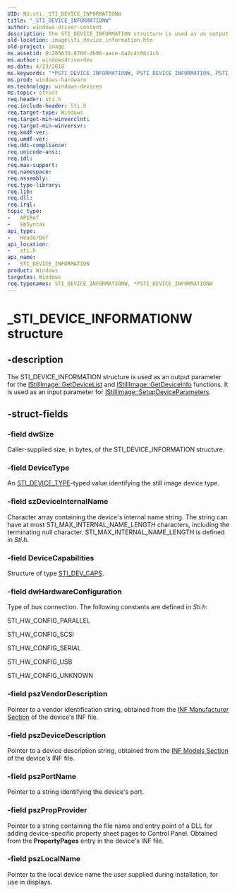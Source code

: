 ```yaml
---
UID: NS:sti._STI_DEVICE_INFORMATIONW
title: "_STI_DEVICE_INFORMATIONW"
author: windows-driver-content
description: The STI_DEVICE_INFORMATION structure is used as an output parameter for the IStillImage::GetDeviceList and IStillImage::GetDeviceInfo functions. It is used as an input parameter for IStillImage::SetupDeviceParameters.
old-location: image\sti_device_information.htm
old-project: image
ms.assetid: 0c285630-876d-4b06-aace-4a2c4c06c1cb
ms.author: windowsdriverdev
ms.date: 4/23/2018
ms.keywords: "*PSTI_DEVICE_INFORMATIONW, PSTI_DEVICE_INFORMATION, PSTI_DEVICE_INFORMATION structure pointer [Imaging Devices], STI_DEVICE_INFORMATION, STI_DEVICE_INFORMATION structure [Imaging Devices], STI_DEVICE_INFORMATIONW, _STI_DEVICE_INFORMATIONW, image.sti_device_information, sti/PSTI_DEVICE_INFORMATION, sti/STI_DEVICE_INFORMATIONW, stifnc_79a5d8d7-6b7a-4593-a8bf-05026d09e4a5.xml"
ms.prod: windows-hardware
ms.technology: windows-devices
ms.topic: struct
req.header: sti.h
req.include-header: Sti.h
req.target-type: Windows
req.target-min-winverclnt: 
req.target-min-winversvr: 
req.kmdf-ver: 
req.umdf-ver: 
req.ddi-compliance: 
req.unicode-ansi: 
req.idl: 
req.max-support: 
req.namespace: 
req.assembly: 
req.type-library: 
req.lib: 
req.dll: 
req.irql: 
topic_type:
-	APIRef
-	kbSyntax
api_type:
-	HeaderDef
api_location:
-	sti.h
api_name:
-	STI_DEVICE_INFORMATION
product: Windows
targetos: Windows
req.typenames: STI_DEVICE_INFORMATIONW, *PSTI_DEVICE_INFORMATIONW
---
```


# _STI_DEVICE_INFORMATIONW structure


## -description


The STI_DEVICE_INFORMATION structure is used as an output parameter for the <a href="https://msdn.microsoft.com/library/windows/hardware/ff543784">IStillImage::GetDeviceList</a> and <a href="https://msdn.microsoft.com/library/windows/hardware/ff543782">IStillImage::GetDeviceInfo</a> functions. It is used as an input parameter for <a href="https://msdn.microsoft.com/library/windows/hardware/ff543803">IStillImage::SetupDeviceParameters</a>.


## -struct-fields




### -field dwSize

Caller-supplied size, in bytes, of the STI_DEVICE_INFORMATION structure.


### -field DeviceType

An <a href="https://msdn.microsoft.com/library/windows/hardware/ff548376">STI_DEVICE_TYPE</a>-typed value identifying the still image device type. 


### -field szDeviceInternalName

Character array containing the device's internal name string. The string can have at most STI_MAX_INTERNAL_NAME_LENGTH characters, including the terminating null character. STI_MAX_INTERNAL_NAME_LENGTH is defined in <i>Sti.h</i>.


### -field DeviceCapabilities

Structure of type <a href="https://msdn.microsoft.com/library/windows/hardware/ff548380">STI_DEV_CAPS</a>.


### -field dwHardwareConfiguration

Type of bus connection. The following constants are defined in <i>Sti.h</i>:

STI_HW_CONFIG_PARALLEL

STI_HW_CONFIG_SCSI

STI_HW_CONFIG_SERIAL

STI_HW_CONFIG_USB

STI_HW_CONFIG_UNKNOWN


### -field pszVendorDescription

Pointer to a vendor identification string, obtained from the <a href="https://msdn.microsoft.com/c5128d0a-d581-4461-8eb9-5680b6b6ef38">INF Manufacturer Section</a> of the device's INF file.


### -field pszDeviceDescription

Pointer to a device description string, obtained from the <a href="https://msdn.microsoft.com/b870e8fb-21b4-439b-b858-c45bf9be2ec1">INF Models Section</a> of the device's INF file.


### -field pszPortName

Pointer to a string identifying the device's port.


### -field pszPropProvider

Pointer to a string containing the file name and entry point of a DLL for adding device-specific property sheet pages to Control Panel. Obtained from the <b>PropertyPages</b> entry in the device's INF file.


### -field pszLocalName

Pointer to the local device name the user supplied during installation, for use in displays.

